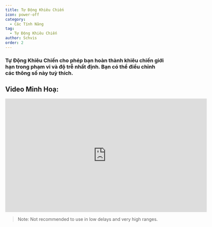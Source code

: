 ```yaml
---
title: Tự Động Khiêu Chiến
icon: power-off
category:
  - Các Tính Năng
tag:
  - Tự Động Khiêu Chiến
author: Schvis
order: 2
---
```


### Tự Động Khiêu Chiến cho phép bạn hoàn thành khiêu chiến giới hạn trong phạm vi và độ trễ nhất định. Bạn có thể điều chỉnh các thông số này tuỳ thích.

## Video Minh Hoạ:

<div class="iframe-container"><iframe width="640" height="360" src="https://www.youtube.com/embed/7JNegfQiK2U?list=PL5eI1Tb64p56g27qfYk7VuFTz4FK6YrKa" title="Korepi - Auto Challenge" frameborder="0" allow="accelerometer; autoplay; clipboard-write; encrypted-media; gyroscope; picture-in-picture; web-share" allowfullscreen></iframe></div>

>Note: Not recommended to use in low delays and very high ranges.
